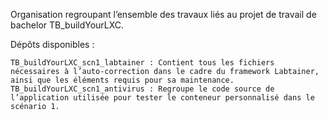 Organisation regroupant l’ensemble des travaux liés au projet de travail de bachelor TB_buildYourLXC.

Dépôts disponibles :

    TB_buildYourLXC_scn1_labtainer : Contient tous les fichiers nécessaires à l’auto-correction dans le cadre du framework Labtainer, ainsi que les éléments requis pour sa maintenance.
    TB_buildYourLXC_scn1_antivirus : Regroupe le code source de l’application utilisée pour tester le conteneur personnalisé dans le scénario 1.
